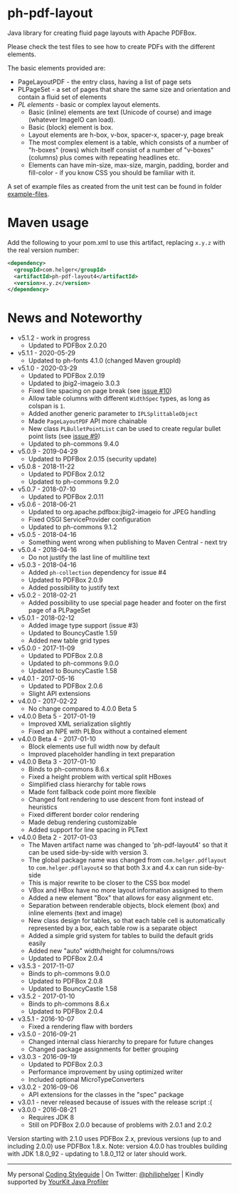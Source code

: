 # ph-pdf-layout

Java library for creating fluid page layouts with Apache PDFBox.

Please check the test files to see how to create PDFs with the different elements.

The basic elements provided are:
* PageLayoutPDF - the entry class, having a list of page sets
* PLPageSet - a set of pages that share the same size and orientation and contain a fluid set of elements
* *PL elements* - basic or complex layout elements.
  * Basic (inline) elements are text (Unicode of course) and image (whatever ImageIO can load).
  * Basic (block) element is box. 
  * Layout elements are h-box, v-box, spacer-x, spacer-y, page break
  * The most complex element is a table, which consists of a number of "h-boxes" (rows) which itself consist of a number of "v-boxes" (columns) plus comes with repeating headlines etc.
  * Elements can have min-size, max-size, margin, padding, border and fill-color - if you know CSS you should be familiar with it.

A set of example files as created from the unit test can be found in folder [example-files](https://github.com/phax/ph-pdf-layout/tree/master/example-files).

# Maven usage

Add the following to your pom.xml to use this artifact, replacing `x.y.z` with the real version number:

```xml
<dependency>
  <groupId>com.helger</groupId>
  <artifactId>ph-pdf-layout4</artifactId>
  <version>x.y.z</version>
</dependency>
```

# News and Noteworthy

* v5.1.2 - work in progress
    * Updated to PDFBox 2.0.20
* v5.1.1 - 2020-05-29
    * Updated to ph-fonts 4.1.0 (changed Maven groupId)
* v5.1.0 - 2020-03-29
    * Updated to PDFBox 2.0.19
    * Updated to jbig2-imageio 3.0.3
    * Fixed line spacing on page break (see [issue #10](https://github.com/phax/ph-pdf-layout/issues/10))
    * Allow table columns with different `WidthSpec` types, as long as colspan is `1`.
    * Added another generic parameter to `IPLSplittableObject`
    * Made `PageLayoutPDF` API more chainable
    * New class `PLBulletPointList` can be used to create regular bullet point lists (see [issue #9](https://github.com/phax/ph-pdf-layout/issues/9))
    * Updated to ph-commons 9.4.0
* v5.0.9 - 2019-04-29
    * Updated to PDFBox 2.0.15 (security update)
* v5.0.8 - 2018-11-22
    * Updated to PDFBox 2.0.12
    * Updated to ph-commons 9.2.0
* v5.0.7 - 2018-07-10
    * Updated to PDFBox 2.0.11
* v5.0.6 - 2018-06-21
    * Updated to org.apache.pdfbox:jbig2-imageio for JPEG handling
    * Fixed OSGI ServiceProvider configuration
    * Updated to ph-commons 9.1.2
* v5.0.5 - 2018-04-16
    * Something went wrong when publishing to Maven Central - next try
* v5.0.4 - 2018-04-16
    * Do not justify the last line of multiline text
* v5.0.3 - 2018-04-16
    * Added `ph-collection` dependency for issue #4
    * Updated to PDFBox 2.0.9
    * Added possibility to justify text
* v5.0.2 - 2018-02-21
    * Added possibility to use special page header and footer on the first page of a PLPageSet
* v5.0.1 - 2018-02-12
    * Added image type support (issue #3)
    * Updated to BouncyCastle 1.59
    * Added new table grid types
* v5.0.0 - 2017-11-09
    * Updated to PDFBox 2.0.8
    * Updated to ph-commons 9.0.0
    * Updated to BouncyCastle 1.58
* v4.0.1 - 2017-05-16
    * Updated to PDFBox 2.0.6
    * Slight API extensions
* v4.0.0 - 2017-02-22
    * No change compared to 4.0.0 Beta 5
* v4.0.0 Beta 5 - 2017-01-19
    * Improved XML serialization slightly
    * Fixed an NPE with PLBox without a contained element
* v4.0.0 Beta 4 - 2017-01-10
    * Block elements use full width now by default
    * Improved placeholder handling in text preparation
* v4.0.0 Beta 3 - 2017-01-10
    * Binds to ph-commons 8.6.x
    * Fixed a height problem with vertical split HBoxes
    * Simplified class hierarchy for table rows
    * Made font fallback code point more flexible
    * Changed font rendering to use descent from font instead of heuristics
    * Fixed different border color rendering
    * Made debug rendering customizable
    * Added support for line spacing in PLText
* v4.0.0 Beta 2 - 2017-01-03
    * The Maven artifact name was changed to 'ph-pdf-layout4' so that it can be used side-by-side with version 3.
    * The global package name was changed from `com.helger.pdflayout` to `com.helger.pdflayout4` so that both 3.x and 4.x can run side-by-side
    * This is major rewrite to be closer to the CSS box model
    * VBox and HBox have no more layout information assigned to them
    * Added a new element "Box" that allows for easy alignment etc.
    * Separation between renderable objects, block element (box) and inline elements (text and image)
    * New class design for tables, so that each table cell is automatically represented by a box, each table row is a separate object
    * Added a simple grid system for tables to build the default grids easily
    * Added new "auto" width/height for columns/rows
    * Updated to PDFBox 2.0.4
* v3.5.3 - 2017-11-07
    * Binds to ph-commons 9.0.0
    * Updated to PDFBox 2.0.8
    * Updated to BouncyCastle 1.58
* v3.5.2 - 2017-01-10
    * Binds to ph-commons 8.6.x
    * Updated to PDFBox 2.0.4
* v3.5.1 - 2016-10-07
    * Fixed a rendering flaw with borders
* v3.5.0 - 2016-09-21
    * Changed internal class hierarchy to prepare for future changes
    * Changed package assignments for better grouping
* v3.0.3 - 2016-09-19
    * Updated to PDFBox 2.0.3
    * Performance improvement by using optimized writer
    * Included optional MicroTypeConverters
* v3.0.2 - 2016-09-06
    * API extensions for the classes in the "spec" package
* v3.0.1 - never released because of issues with the release script :(   
* v3.0.0 - 2016-08-21
    * Requires JDK 8
    * Still on PDFBox 2.0.0 because of problems with 2.0.1 and 2.0.2

Version starting with 2.1.0 uses PDFBox 2.x, previous versions (up to and including 2.0.0) use PDFBox 1.8.x.
Note: version 4.0.0 has troubles building with JDK 1.8.0_92 - updating to 1.8.0_112 or later should work.

---

My personal [Coding Styleguide](https://github.com/phax/meta/blob/master/CodingStyleguide.md) |
On Twitter: <a href="https://twitter.com/philiphelger">@philiphelger</a> |
Kindly supported by [YourKit Java Profiler](https://www.yourkit.com)